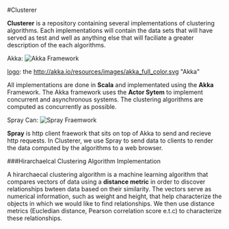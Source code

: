 
#Clusterer

**Clusterer** is a repository containing several implementations of clustering
algorithms. Each implementations will contain the data sets that will have
served as test and well as anything else that will faciliate a greater
description of the each algorithms.


Akka: 
![Akka Framework][logo]

[logo]:
the http://akka.io/resources/images/akka_full_color.svg
"Akka"

All implementations are done in **Scala** and implementated using the **Akka** Framework.
The Akka framework uses the **Actor Sytem** to implement concurrent and
asynchronous systems. The clustering algorithms are computed as concurrently as
possible.

Spray Can:
![Spray Fraemwork][logo]

[logo]:
http://spray.io/img/logo-large.png
"Spray"

**Spray** is http client fraework that sits on top of Akka to send and recieve http
requests. In Clusterer, we use Spray to send data to clients to render the data
computed by the algorithms to a web browser.


###Hirarchaelcal Clustering Algorithm Implementation

A hirarchaecal clustering algorithm is a machine learning algorithm that
compares vectors of data using a **distance metric** in order to discover
relationships bwteen data based on their similarity. The vectors serve as
numerical information, such as weight and height, that help characterize the
objects in which we would like to find relationships. We then use distance
metrics (Eucledian distance, Pearson correlation score e.t.c) to characterize
these relationships.





